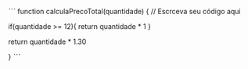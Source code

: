 ˋˋˋ
function calculaPrecoTotal(quantidade) {
  // Escrceva seu código aqui
  

 if(quantidade >= 12){
    return quantidade * 1 
  }
  
   return  quantidade * 1.30  

} 
ˋˋˋ